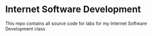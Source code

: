 # Internet Software Development

This repo contains all source code for labs for my Internet Software Development class
